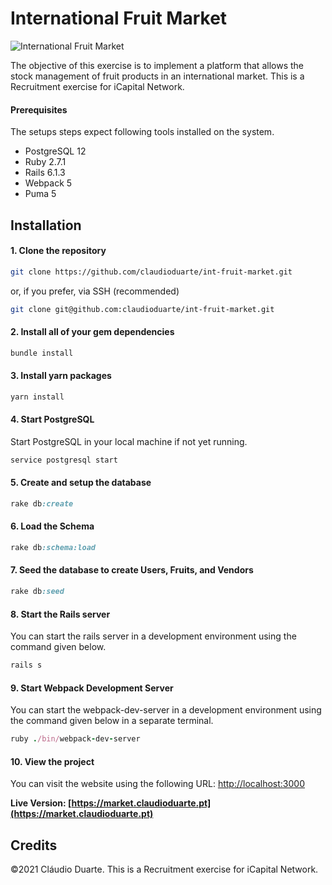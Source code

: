 # International Fruit Market

![International Fruit Market](https://market.claudioduarte.pt/packs/media/images/ifm_logo-3064845ccf6c3f13542337a0fb9bd312.png)

The objective of this exercise is to implement a platform that allows the stock management of fruit products in an international market. This is a Recruitment exercise for iCapital Network.

#### Prerequisites

The setups steps expect following tools installed on the system.

- PostgreSQL 12
- Ruby 2.7.1
- Rails 6.1.3
- Webpack 5
- Puma 5

## Installation

#### 1. Clone the repository

```bash
git clone https://github.com/claudioduarte/int-fruit-market.git
```

or, if you prefer, via SSH (recommended)

```bash
git clone git@github.com:claudioduarte/int-fruit-market.git
```

#### 2. Install all of your gem dependencies

```ruby
bundle install
```

#### 3. Install yarn packages

```ruby
yarn install
```

#### 4. Start PostgreSQL

Start PostgreSQL in your local machine if not yet running.

```ruby
service postgresql start
```

#### 5. Create and setup the database

```ruby
rake db:create
```

#### 6. Load the Schema

```ruby
rake db:schema:load
```

#### 7. Seed the database to create Users, Fruits, and Vendors

```ruby
rake db:seed
```

#### 8. Start the Rails server

You can start the rails server in a development environment using the command given below.

```ruby
rails s
```

#### 9. Start Webpack Development Server

You can start the webpack-dev-server in a development environment using the command given below in a separate terminal.

```ruby
ruby ./bin/webpack-dev-server
```

#### 10. View the project

You can visit the website using the following URL: [http://localhost:3000](http://localhost:3000)

**Live Version: [https://market.claudioduarte.pt](https://market.claudioduarte.pt)**

## Credits
©2021 Cláudio Duarte. This is a Recruitment exercise for iCapital Network.
